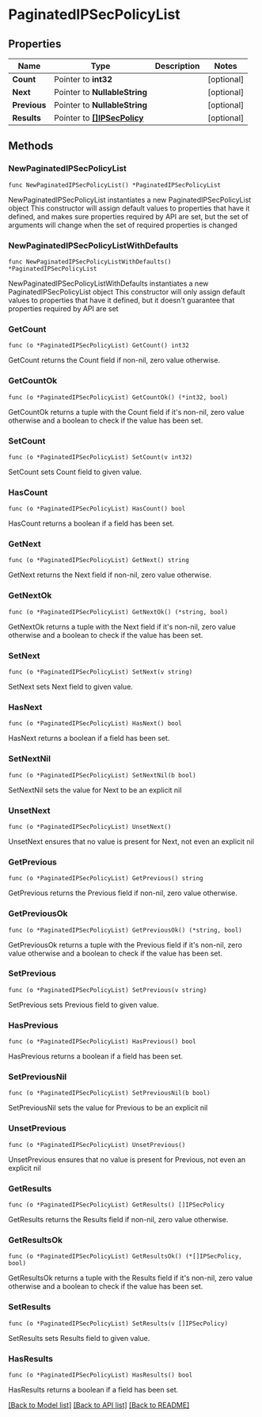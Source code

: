 # PaginatedIPSecPolicyList

## Properties

Name | Type | Description | Notes
------------ | ------------- | ------------- | -------------
**Count** | Pointer to **int32** |  | [optional] 
**Next** | Pointer to **NullableString** |  | [optional] 
**Previous** | Pointer to **NullableString** |  | [optional] 
**Results** | Pointer to [**[]IPSecPolicy**](IPSecPolicy.md) |  | [optional] 

## Methods

### NewPaginatedIPSecPolicyList

`func NewPaginatedIPSecPolicyList() *PaginatedIPSecPolicyList`

NewPaginatedIPSecPolicyList instantiates a new PaginatedIPSecPolicyList object
This constructor will assign default values to properties that have it defined,
and makes sure properties required by API are set, but the set of arguments
will change when the set of required properties is changed

### NewPaginatedIPSecPolicyListWithDefaults

`func NewPaginatedIPSecPolicyListWithDefaults() *PaginatedIPSecPolicyList`

NewPaginatedIPSecPolicyListWithDefaults instantiates a new PaginatedIPSecPolicyList object
This constructor will only assign default values to properties that have it defined,
but it doesn't guarantee that properties required by API are set

### GetCount

`func (o *PaginatedIPSecPolicyList) GetCount() int32`

GetCount returns the Count field if non-nil, zero value otherwise.

### GetCountOk

`func (o *PaginatedIPSecPolicyList) GetCountOk() (*int32, bool)`

GetCountOk returns a tuple with the Count field if it's non-nil, zero value otherwise
and a boolean to check if the value has been set.

### SetCount

`func (o *PaginatedIPSecPolicyList) SetCount(v int32)`

SetCount sets Count field to given value.

### HasCount

`func (o *PaginatedIPSecPolicyList) HasCount() bool`

HasCount returns a boolean if a field has been set.

### GetNext

`func (o *PaginatedIPSecPolicyList) GetNext() string`

GetNext returns the Next field if non-nil, zero value otherwise.

### GetNextOk

`func (o *PaginatedIPSecPolicyList) GetNextOk() (*string, bool)`

GetNextOk returns a tuple with the Next field if it's non-nil, zero value otherwise
and a boolean to check if the value has been set.

### SetNext

`func (o *PaginatedIPSecPolicyList) SetNext(v string)`

SetNext sets Next field to given value.

### HasNext

`func (o *PaginatedIPSecPolicyList) HasNext() bool`

HasNext returns a boolean if a field has been set.

### SetNextNil

`func (o *PaginatedIPSecPolicyList) SetNextNil(b bool)`

 SetNextNil sets the value for Next to be an explicit nil

### UnsetNext
`func (o *PaginatedIPSecPolicyList) UnsetNext()`

UnsetNext ensures that no value is present for Next, not even an explicit nil
### GetPrevious

`func (o *PaginatedIPSecPolicyList) GetPrevious() string`

GetPrevious returns the Previous field if non-nil, zero value otherwise.

### GetPreviousOk

`func (o *PaginatedIPSecPolicyList) GetPreviousOk() (*string, bool)`

GetPreviousOk returns a tuple with the Previous field if it's non-nil, zero value otherwise
and a boolean to check if the value has been set.

### SetPrevious

`func (o *PaginatedIPSecPolicyList) SetPrevious(v string)`

SetPrevious sets Previous field to given value.

### HasPrevious

`func (o *PaginatedIPSecPolicyList) HasPrevious() bool`

HasPrevious returns a boolean if a field has been set.

### SetPreviousNil

`func (o *PaginatedIPSecPolicyList) SetPreviousNil(b bool)`

 SetPreviousNil sets the value for Previous to be an explicit nil

### UnsetPrevious
`func (o *PaginatedIPSecPolicyList) UnsetPrevious()`

UnsetPrevious ensures that no value is present for Previous, not even an explicit nil
### GetResults

`func (o *PaginatedIPSecPolicyList) GetResults() []IPSecPolicy`

GetResults returns the Results field if non-nil, zero value otherwise.

### GetResultsOk

`func (o *PaginatedIPSecPolicyList) GetResultsOk() (*[]IPSecPolicy, bool)`

GetResultsOk returns a tuple with the Results field if it's non-nil, zero value otherwise
and a boolean to check if the value has been set.

### SetResults

`func (o *PaginatedIPSecPolicyList) SetResults(v []IPSecPolicy)`

SetResults sets Results field to given value.

### HasResults

`func (o *PaginatedIPSecPolicyList) HasResults() bool`

HasResults returns a boolean if a field has been set.


[[Back to Model list]](../README.md#documentation-for-models) [[Back to API list]](../README.md#documentation-for-api-endpoints) [[Back to README]](../README.md)


